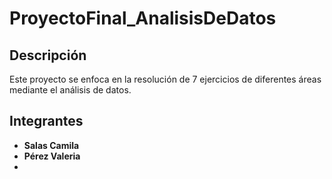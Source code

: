 # ProyectoFinal_AnalisisDeDatos

## Descripción
Este proyecto se enfoca en la resolución de 7 ejercicios de diferentes áreas  mediante el análisis de datos.

## Integrantes
- **Salas Camila**
- **Pérez Valeria**
- 
